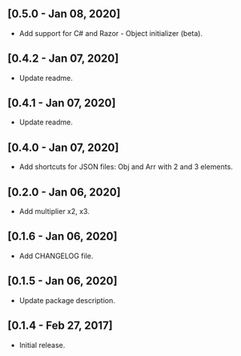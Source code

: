 ## [0.5.0 - Jan 08, 2020]

- Add support for C# and Razor - Object initializer (beta).

## [0.4.2 - Jan 07, 2020]

- Update readme.

## [0.4.1 - Jan 07, 2020]

- Update readme.

## [0.4.0 - Jan 07, 2020]

- Add shortcuts for JSON files: Obj and Arr with 2 and 3 elements.

## [0.2.0 - Jan 06, 2020]

- Add multiplier x2, x3.

## [0.1.6 - Jan 06, 2020]

- Add CHANGELOG file.

## [0.1.5 - Jan 06, 2020]

- Update package description.

## [0.1.4 - Feb 27, 2017]

- Initial release.